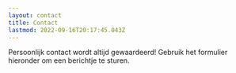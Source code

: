 ```yaml
---
layout: contact
title: Contact
lastmod: 2022-09-16T20:17:45.043Z
---
```

Persoonlijk contact wordt altijd gewaardeerd! Gebruik het formulier hieronder om een berichtje te sturen.
